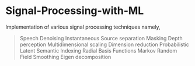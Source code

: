 # Signal-Processing-with-ML
Implementation of various signal processing techniques namely,
> Speech Denoising
> Instantaneous Source separation
> Masking
> Depth perception
> Multidimensional scaling
> Dimension reduction
> Probabilistic Latent Semantic Indexing
> Radial Basis Functions
> Markov Random Field Smoothing
> Eigen decomposition
